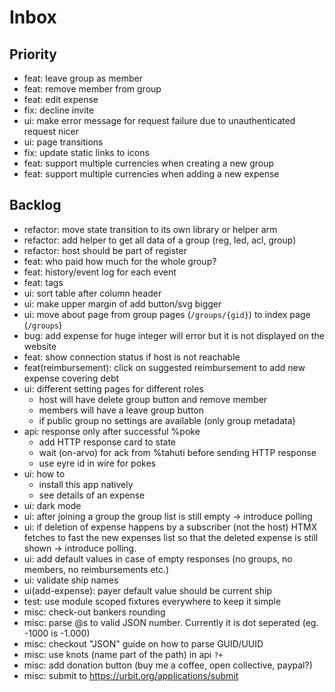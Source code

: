 # Inbox

## Priority

- feat: leave group as member
- feat: remove member from group
- feat: edit expense
- fix: decline invite
- ui: make error message for request failure due to unauthenticated request nicer
- ui: page transitions
- fix: update static links to icons
- feat: support multiple currencies when creating a new group
- feat: support multiple currencies when adding a new expense

## Backlog

- refactor: move state transition to its own library or helper arm
- refactor: add helper to get all data of a group (reg, led, acl, group)
- refactor: host should be part of register
- feat: who paid how much for the whole group?
- feat: history/event log for each event
- feat: tags
- ui: sort table after column header
- ui: make upper margin of add button/svg bigger
- ui: move about page from group pages (`/groups/{gid}`) to index page (`/groups`)
- bug: add expense for huge integer will error but it is not displayed on the website
- feat: show connection status if host is not reachable
- feat(reimbursement): click on suggested reimbursement to add new expense covering debt
- ui: different setting pages for different roles
  - host will have delete group button and remove member
  - members will have a leave group button
  - if public group no settings are available (only group metadata)
- api: response only after successful %poke
  - add HTTP response card to state
  - wait (on-arvo) for ack from %tahuti before sending HTTP response
  - use eyre id in wire for pokes
- ui: how to
    - install this app natively
    - see details of an expense
- ui: dark mode
- ui: after joining a group the group list is still empty -> introduce polling
- ui: if deletion of expense happens by a subscriber (not the host) HTMX fetches to fast the new expenses list so that the deleted expense is still shown -> introduce polling.
- ui: add default values in case of empty responses (no groups, no members, no reimbursements etc.)
- ui: validate ship names
- ui(add-expense): payer default value should be current ship
- test: use module scoped fixtures everywhere to keep it simple
- misc: check-out bankers rounding
- misc: parse @s to valid JSON number. Currently it is dot seperated (eg. -1000 is -1.000)
- misc: checkout "JSON" guide on how to parse GUID/UUID
- misc: use knots (name part of the path) in api `?+`
- misc: add donation button (buy me a coffee, open collective, paypal?)
- misc: submit to https://urbit.org/applications/submit
